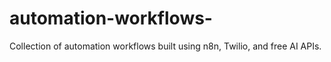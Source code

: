 # automation-workflows-
Collection of automation workflows built using n8n, Twilio, and free AI APIs.
